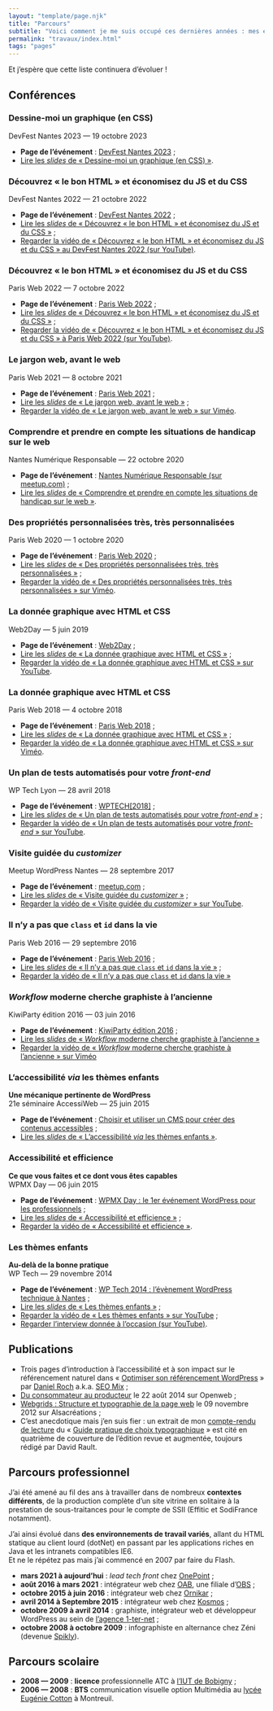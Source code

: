 ```yaml
---
layout: "template/page.njk"
title: "Parcours"
subtitle: "Voici comment je me suis occupé ces dernières années : mes études, puis du travail, un peu de rédaction sur ce blog et quelques interventions pour partager mes idées."
permalink: "travaux/index.html"
tags: "pages"
---
```

Et j’espère que cette liste continuera d’évoluer&nbsp;!

## Conférences

<!-- @todo Utiliser <time> / convertir en collection ? -->

### Dessine-moi un graphique (en CSS)

DevFest Nantes 2023 — 19 octobre 2023

* **Page de l’événement**&nbsp;: [DevFest Nantes 2023](https://devfest2023.gdgnantes.com/sessions/dessine_moi_un_graphique__en_css_/)&nbsp;;
* [Lire les _slides_ de « Dessine-moi un graphique (en CSS) »](https://www.ffoodd.fr/devfest.2023).

### Découvrez «&nbsp;le bon HTML&nbsp;» et économisez du JS et du CSS

DevFest Nantes 2022 — 21 octobre 2022

* **Page de l’événement**&nbsp;: [DevFest Nantes 2022](https://devfest2022.gdgnantes.com/sessions/decouvrez_le_bon_html_et_economisez_du_js_et_du_css)&nbsp;;
* [Lire les _slides_ de « Découvrez «&nbsp;le bon HTML&nbsp;» et économisez du JS et du CSS »](https://www.ffoodd.fr/devfest) ;
* [Regarder la vidéo de « Découvrez «&nbsp;le bon HTML&nbsp;» et économisez du JS et du CSS » au DevFest Nantes 2022 (sur YouTube)](https://www.youtube.com/watch?v=VhMqwbsyXPo&list=PLuZ_sYdawLiWIRK-QW6zpEJMSeCtspXP8).

### Découvrez «&nbsp;le bon HTML&nbsp;» et économisez du JS et du CSS

Paris Web 2022 — 7 octobre 2022

* **Page de l’événement**&nbsp;: [Paris Web 2022](https://www.paris-web.fr/2022/conferences/decouvrez-le-bon-html-et-economisez-du-js-et-du-css.php)&nbsp;;
* [Lire les _slides_ de « Découvrez «&nbsp;le bon HTML&nbsp;» et économisez du JS et du CSS »](https://www.ffoodd.fr/paris-web.2022/#slide-1) ;
* [Regarder la vidéo de « Découvrez «&nbsp;le bon HTML&nbsp;» et économisez du JS et du CSS » à Paris Web 2022 (sur YouTube)](https://www.youtube.com/watch?t=653&v=ym2sI8Jlu6A&feature=emb_imp_woyt).

### Le jargon web, avant le web

Paris Web 2021 — 8 octobre 2021

* **Page de l’événement**&nbsp;: [Paris Web 2021](https://www.paris-web.fr/2021/conferences/le-jargon-web-avant-le-web.php)&nbsp;;
* [Lire les _slides_ de « Le jargon web, avant le web »](https://www.ffoodd.fr/paris-web.2021/) ;
* [Regarder la vidéo de « Le jargon web, avant le web » sur Viméo](https://vimeo.com/640408851).

### Comprendre et prendre en compte les situations de handicap sur le web

Nantes Numérique Responsable — 22 octobre 2020

* **Page de l’événement** : [Nantes Numérique Responsable (sur meetup.com)](https://www.meetup.com/fr-FR/nantesnr/events/273921309/) ;
* [Lire les _slides_ de « Comprendre et prendre en compte les situations de handicap sur le web »](https://www.ffoodd.fr/nnr/).

### Des propriétés personnalisées très, très personnalisées

Paris Web 2020 — 1 octobre 2020

* **Page de l’événement** : [Paris Web 2020](https://www.paris-web.fr/2020/conferences/des-proprietes-personnalisees-tres-tres-personnalisees.php) ;
* [Lire les _slides_ de « Des propriétés personnalisées très, très personnalisées »](https://www.ffoodd.fr/paris-web.2020/) ;
* [Regarder la vidéo de « Des propriétés personnalisées très, très personnalisées » sur Viméo](https://vimeo.com/462093074).

### La donnée graphique avec HTML et CSS

Web2Day — 5 juin 2019

* **Page de l’événement** : [Web2Day](https://web2day.co/event/les-graphiques-de-donnees-avec-html-et-css/) ;
* [Lire les _slides_ de « La donnée graphique avec HTML et CSS »](https://www.ffoodd.fr/web2day/) ;
* [Regarder la vidéo de « La donnée graphique avec HTML et CSS » sur YouTube](https://www.youtube.com/watch?v=1AHBcoKe56E&list=PLAgO0SKz6lC8lUo46-smKn_bpfv32iPYL&index=37&t=0s).

### La donnée graphique avec HTML et CSS

Paris Web 2018 — 4 octobre 2018

* **Page de l’événement** : [Paris Web 2018](https://www.paris-web.fr/2018/) ;
* [Lire les _slides_ de « La donnée graphique avec HTML et CSS »](https://www.ffoodd.fr/paris-web.2018/) ;
* [Regarder la vidéo de « La donnée graphique avec HTML et CSS » sur Viméo](https://vimeo.com/296245804).

### Un plan de tests automatisés pour votre _front-end_

WP Tech Lyon — 28 avril 2018

* **Page de l’événement** : [WPTECH\[2018\]](https://2018.wptech.fr/) ;
* [Lire les _slides_ de « Un plan de tests automatisés pour votre _front-end_ »](https://www.ffoodd.fr/wp-tech.2018/)&nbsp;;
* [Regarder la vidéo de « Un plan de tests automatisés pour votre _front-end_ » sur YouTube](https://www.youtube.com/watch?v=JD1nrs2yH88&feature=youtu.be&a=).

### Visite guidée du _customizer_

Meetup WordPress Nantes — 28 septembre 2017

* **Page de l’événement** : [meetup.com](https://www.meetup.com/fr-FR/Nantes-WordPress-Meetup/events/243486324/) ;
* [Lire les _slides_ de « Visite guidée du _customizer_ »](https://www.ffoodd.fr/customizer/)&nbsp;;
* [Regarder la vidéo de « Visite guidée du _customizer_ » sur YouTube](https://www.youtube.com/watch?v=5umS5IDY-SU).

### Il n’y a pas que `class` et `id` dans la vie

Paris Web 2016&nbsp;— 29 septembre 2016

* **Page de l’événement**&nbsp;: [Paris Web 2016](https://www.paris-web.fr/)&nbsp;;
* [Lire les _slides_ de «&nbsp;Il n’y a pas que `class` et `id` dans la vie&nbsp;»](https://www.ffoodd.fr/paris-web/index-transcript.html)&nbsp;;
* [Regarder la vidéo de «&nbsp;Il n’y a pas que `class` et `id` dans la vie&nbsp;»](https://www.paris-web.fr/2016/conferences/il-ny-a-pas-que-class-et-id-dans-la-vie.php)

### _Workflow_ moderne cherche graphiste à l’ancienne

KiwiParty édition 2016&nbsp;— 03 juin 2016

* **Page de l’événement**&nbsp;: [KiwiParty édition 2016](https://www.kiwiparty.fr/)&nbsp;;
* [Lire les _slides_ de «&nbsp;_Workflow_ moderne cherche graphiste à l’ancienne&nbsp;»](https://www.ffoodd.fr/kiwiparty/)
* [Regarder la vidéo de «&nbsp;_Workflow_ moderne cherche graphiste à l’ancienne&nbsp;» sur Viméo](https://vimeo.com/181158986)

### L’accessibilité _via_ les thèmes enfants

**Une mécanique pertinente de WordPress**  
21e séminaire AccessiWeb&nbsp;— 25 juin 2015

* **Page de l’événement**&nbsp;: [Choisir et utiliser un CMS pour créer des contenus accessibles](https://inova.snv.jussieu.fr/evenements/colloques/colloques/index.php?c=87)&nbsp;;
* [Lire les _slides_ de «&nbsp;L’accessibilité _via_ les thèmes enfants&nbsp;»](https://www.ffoodd.fr/gta21/).

### Accessibilité et efficience

**Ce que vous faites et ce dont vous êtes capables**  
WPMX Day&nbsp;— 06 juin 2015

* **Page de l’événement**&nbsp;: [WPMX Day&nbsp;: le 1er événement WordPress pour les professionnels](https://2015.wpmx.org/)&nbsp;;
* [Lire les _slides_ de «&nbsp;Accessibilité et efficience&nbsp;»](https://www.ffoodd.fr/wpmx/)&nbsp;;
* [Regarder la vidéo de «&nbsp;Accessibilité et efficience&nbsp;»](http://wpmx.org/conferences-wpmx-day-2015-video/).

### Les thèmes enfants

**Au-delà de la bonne pratique**  
WP Tech&nbsp;— 29 novembre 2014

* **Page de l’événement**&nbsp;: [WP Tech 2014&nbsp;: l’évènement WordPress technique à Nantes](https://2014.wptech.fr/)&nbsp;;
* [Lire les _slides_ de «&nbsp;Les thèmes enfants&nbsp;»](https://www.ffoodd.fr/wp-tech/)&nbsp;;
* [Regarder la vidéo de «&nbsp;Les thèmes enfants&nbsp;» sur YouTube](https://www.youtube.com/watch?v=WqBVKpq4dGA)&nbsp;;
* [Regarder l’interview donnée à l’occasion (sur YouTube)](https://www.youtube.com/watch?v=mVJLNIzpnAk).

## Publications

* Trois pages d’introduction à l’accessibilité et à son impact sur le référencement naturel dans «&nbsp;[Optimiser son référencement WordPress](https://www.eyrolles.com/Informatique/Livre/optimiser-son-referencement-wordpress-9782212141825)&nbsp;» par [Daniel Roch](https://daniel-roch.fr/) a.k.a. [SEO Mix](https://www.seomix.fr/)&nbsp;;
* [Du consommateur au producteur](https://openweb.eu.org/articles/du-consommateur-au-producteur) le 22 août 2014 sur Openweb&nbsp;;
* [Webgrids&nbsp;: Structure et typographie de la page web](https://www.alsacreations.com/livres/lire/1503-webgrids-structure-et-typographie-de-la-page-web.html) le 09 novembre 2012 sur Alsacréations&nbsp;;
* C’est anecdotique mais j’en suis fier&nbsp;: un extrait de mon [compte-rendu de lecture](https://www.ffoodd.fr/guide-pratique-de-choix-typographique/) du «&nbsp;[Guide pratique de choix typographique](https://www.adverbum.fr/guide-pratique-de-choix-typographique-atelier-perrousseaux_ouvrage-perrousseaux_4yrc07ab75lc.html)&nbsp;» est cité en quatrième de couverture de l’édition revue et augmentée, toujours rédigé par David Rault.

## Parcours professionnel

J’ai été amené au fil des ans à travailler dans de nombreux **contextes différents**, de la production complète d’un site vitrine en solitaire à la prestation de sous-traitances pour le compte de SSII (Effitic et SodiFrance notamment).

J’ai ainsi évolué dans **des environnements de travail variés**, allant du HTML statique au client lourd (dotNet) en passant par les applications riches en Java et les intranets compatibles IE6.  
Et ne le répétez pas mais j’ai commencé en 2007 par faire du Flash.

* **mars 2021 à aujourd’hui**&nbsp;: _lead tech front_ chez [OnePoint](https://www.groupeonepoint.com/fr/)&nbsp;;
* **août 2016 à mars 2021**&nbsp;: intégrateur web chez [OAB](https://www.orange-business.com/fr/applications-for-business), une filiale d’[OBS](https://www.orange-business.com/fr)&nbsp;;
* **octobre 2015 à juin 2016**&nbsp;: intégrateur web chez [Ornikar](https://www.ornikar.com/)&nbsp;;
* **avril 2014 à Septembre 2015**&nbsp;: intégrateur web chez [Kosmos](https://www.kosmos.fr/digital-for-education-33228.kjsp)&nbsp;;
* **octobre 2009 à avril 2014**&nbsp;: graphiste, intégrateur web et développeur WordPress au sein de [l’agence 1-ter-net](https://www.1-ter-net.com)&nbsp;;
* **octobre 2008 à octobre 2009**&nbsp;: infographiste en alternance chez Zéni (devenue [Spikly](https://spikly.com/)).

## Parcours scolaire

* **2008&nbsp;— 2009**&nbsp;: **licence** professionnelle ATC à [l’IUT de Bobigny](http://www.iut-bobigny.univ-paris13.fr/)&nbsp;;
* **2006&nbsp;— 2008**&nbsp;: **BTS** communication visuelle option Multimédia au [lycée Eugénie Cotton](http://lyceecotton.net/joom/) à Montreuil.
